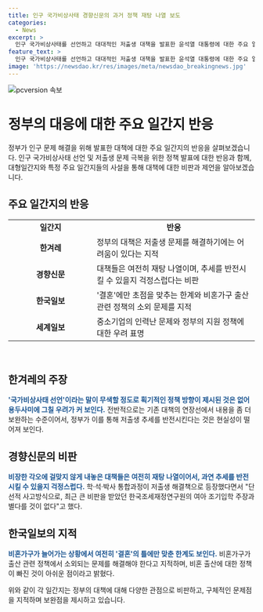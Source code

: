 ```yaml
---
title: 인구 국가비상사태 경향신문의 과거 정책 재탕 나열 보도
categories:
  - News
excerpt: >
  인구 국가비상사태를 선언하고 대대적인 저출생 대책을 발표한 윤석열 대통령에 대한 주요 일간지 반응을 정리한 기사입니다. 주요 일간지들은 정부의 대책이 실질적인 변화를 가져다 줄 수 없다고 지적하며, 성평등 정책이나 노동 정책의 변화가 필수적이라고 주장했다. 또한, 결혼에만 초점을 맞추는 것이 아니라 비혼가구 등의 정책에도 노력을 기울여야 한다는 목소리가 나왔습니다. 방송 3법과 관련하여 국민의힘의 대안 요구도 언급되었고, 양상훈 조선일보 주필이 김건희 여사의 처신에 대해 비판을 제기하는 칼럼 또한 소개되었습니다.
feature_text: >
  인구 국가비상사태를 선언하고 대대적인 저출생 대책을 발표한 윤석열 대통령에 대한 주요 일간지 반응을 정리한 기사입니다. 주요 일간지들은 정부의 대책이 실질적인 변화를 가져다 줄 수 없다고 지적하며, 성평등 정책이나 노동 정책의 변화가 필수적이라고 주장했다. 또한, 결혼에만 초점을 맞추는 것이 아니라 비혼가구 등의 정책에도 노력을 기울여야 한다는 목소리가 나왔습니다. 방송 3법과 관련하여 국민의힘의 대안 요구도 언급되었고, 양상훈 조선일보 주필이 김건희 여사의 처신에 대해 비판을 제기하는 칼럼 또한 소개되었습니다.
image: 'https://newsdao.kr/res/images/meta/newsdao_breakingnews.jpg'
---
```


<p><img src="https://newsdao.kr/res/images/meta/newsdao_breakingnews.jpg" alt="pcversion 속보" /></p>

<h1>정부의 대응에 대한 주요 일간지 반응</h1>

<p data-ke-size="size16"></p>

<p>정부가 인구 문제 해결을 위해 발표한 대책에 대한 주요 일간지의 반응을 살펴보겠습니다. 인구 국가비상사태 선언 및 저출생 문제 극복을 위한 정책 발표에 대한 반응과 함께, 대형일간지와 특정 주요 일간지들의 사설을 통해 대책에 대한 비판과 제언을 알아보겠습니다.</p>

<h2>주요 일간지의 반응</h2>

<table>
    <tr>
        <td style="text-align: center; width: 200px;"><b>일간지</b></td>
        <td style="text-align: center; width: 400px;"><b>반응</b></td>
    </tr>
    <tr>
        <td style="text-align: center; height: 17px;"><b>한겨레</b></td>
        <td>정부의 대책은 저출생 문제를 해결하기에는 어려움이 있다는 지적</td>
    </tr>
    <tr>
        <td style="text-align: center; height: 17px;"><b>경향신문</b></td>
        <td>대책들은 여전히 재탕 나열이며, 추세를 반전시킬 수 있을지 걱정스럽다는 비판</td>
    </tr>
    <tr>
        <td style="text-align: center; height: 17px;"><b>한국일보</b></td>
        <td>'결혼'에만 초점을 맞추는 한계와 비혼가구 출산 관련 정책의 소외 문제를 지적</td>
    </tr>
    <tr>
        <td style="text-align: center; height: 17px;"><b>세계일보</b></td>
        <td>중소기업의 인력난 문제와 정부의 지원 정책에 대한 우려 표명</td>
    </tr>
</table>

<p data-ke-size="size16">&nbsp;</p>

<h2>한겨레의 주장</h2>

<p><b><span style="color: #1a5490;">'국가비상사태 선언'이라는 말이 무색할 정도로 획기적인 정책 방향이 제시된 것은 없어 용두사미에 그칠 우려가 커 보인다.</span></b> 전반적으로는 기존 대책의 연장선에서 내용을 좀 더 보완하는 수준이어서, 정부가 이를 통해 저출생 추세를 반전시킨다는 것은 현실성이 떨어져 보인다.</p>

<h2>경향신문의 비판</h2>

<p><b><span style="color: #1a5490;">비장한 각오에 걸맞지 않게 내놓은 대책들은 여전히 재탕 나열이어서, 과연 추세를 반전시킬 수 있을지 걱정스럽다.</span></b> 학·석·박사 통합과정이 저출생 해결책으로 등장했다면서 "단선적 사고방식으로, 최근 큰 비판을 받았던 한국조세재정연구원의 여아 조기입학 주장과 별다를 것이 없다"고 했다.</p>

<h2>한국일보의 지적</h2>

<p><b><span style="color: #1a5490;">비혼가구가 늘어가는 상황에서 여전히 '결혼'의 틀에만 맞춘 한계도 보인다.</span></b> 비혼가구가 출산 관련 정책에서 소외되는 문제를 해결해야 한다고 지적하며, 비혼 출산에 대한 정책이 빠진 것이 아쉬운 점이라고 밝혔다.</p>

<p>위와 같이 각 일간지는 정부의 대책에 대해 다양한 관점으로 비판하고, 구체적인 문제점을 지적하며 보완점을 제시하고 있습니다.</p>

